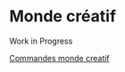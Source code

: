 # Monde créatif

Work in Progress

[Commandes monde creatif](https://mjccraft.github.io/doc/creatif) 
